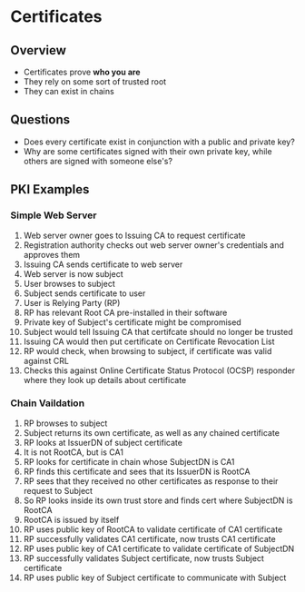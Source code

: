 # Certificates

## Overview
* Certificates prove **who you are**
* They rely on some sort of trusted root
* They can exist in chains

## Questions
* Does every certificate exist in conjunction with a public and private key?
* Why are some certificates signed with their own private key, while others are signed with someone else's?

## PKI Examples
### Simple Web Server
1. Web server owner goes to Issuing CA to request certificate
2. Registration authority checks out web server owner's credentials and approves them
3. Issuing CA sends certificate to web server
4. Web server is now subject
5. User browses to subject
6. Subject sends certificate to user
7. User is Relying Party (RP)
8. RP has relevant Root CA pre-installed in their software
9. Private key of Subject's certificate might be compromised
10. Subject would tell Issuing CA that certifcate should no longer be trusted
11. Issuing CA would then put certificate on Certificate Revocation List
12. RP would check, when browsing to subject, if certificate was valid against CRL
13. Checks this against Online Certificate Status Protocol (OCSP) responder where they look up details about certificate

### Chain Vaildation
1. RP browses to subject
2. Subject returns its own certificate, as well as any chained certificate
3. RP looks at IssuerDN of subject certificate
4. It is not RootCA, but is CA1
5. RP looks for certificate in chain whose SubjectDN is CA1
6. RP finds this certificate and sees that its IssuerDN is RootCA
7. RP sees that they received no other certificates as response to their request to Subject
8. So RP looks inside its own trust store and finds cert where SubjectDN is RootCA
9. RootCA is issued by itself
10. RP uses public key of RootCA to validate certificate of CA1 certificate
11. RP successfully validates CA1 certificate, now trusts CA1 certificate
12. RP uses public key of CA1 certificate to validate certificate of SubjectDN
13. RP successfully validates Subject certificate, now trusts Subject certificate
14. RP uses public key of Subject certificate to communicate with Subject